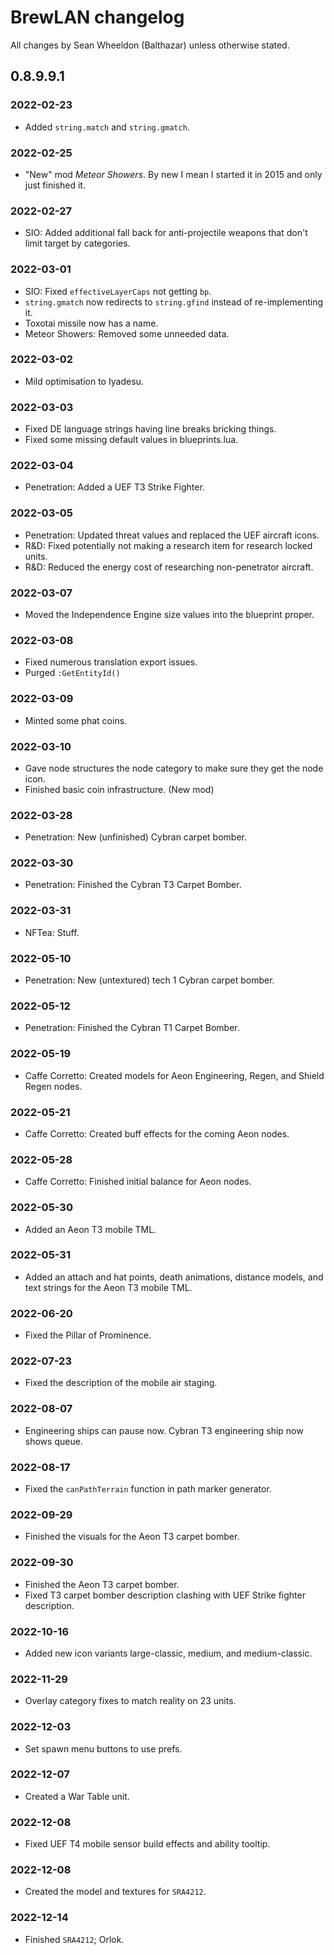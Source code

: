 # BrewLAN changelog

All changes by Sean Wheeldon (Balthazar) unless otherwise stated.

## 0.8.9.9.1

### 2022-02-23

* Added `string.match` and `string.gmatch`.

### 2022-02-25

* "New" mod *Meteor Showers*. By new I mean I started it in 2015 and only just finished it.

### 2022-02-27

* SIO: Added additional fall back for anti-projectile weapons that don't limit target by categories.

### 2022-03-01

* SIO: Fixed `effectiveLayerCaps` not getting `bp`.
* `string.gmatch` now redirects to `string.gfind` instead of re-implementing it.
* Toxotai missile now has a name.
* Meteor Showers: Removed some unneeded data.

### 2022-03-02

* Mild optimisation to Iyadesu.

### 2022-03-03

* Fixed DE language strings having line breaks bricking things.
* Fixed some missing default values in blueprints.lua.

### 2022-03-04

* Penetration: Added a UEF T3 Strike Fighter.

### 2022-03-05

* Penetration: Updated threat values and replaced the UEF aircraft icons.
* R&D: Fixed potentially not making a research item for research locked units.
* R&D: Reduced the energy cost of researching non-penetrator aircraft.

### 2022-03-07

* Moved the Independence Engine size values into the blueprint proper.

### 2022-03-08

* Fixed numerous translation export issues.
* Purged `:GetEntityId()`

### 2022-03-09

* Minted some phat coins.

### 2022-03-10

* Gave node structures the node category to make sure they get the node icon.
* Finished basic coin infrastructure. (New mod)

### 2022-03-28

* Penetration: New (unfinished) Cybran carpet bomber.

### 2022-03-30

* Penetration: Finished the Cybran T3 Carpet Bomber.

### 2022-03-31

* NFTea: Stuff.

### 2022-05-10

* Penetration: New (untextured) tech 1 Cybran carpet bomber.

### 2022-05-12

* Penetration: Finished the Cybran T1 Carpet Bomber.

### 2022-05-19

* Caffe Corretto: Created models for Aeon Engineering, Regen, and Shield Regen nodes.

### 2022-05-21

* Caffe Corretto: Created buff effects for the coming Aeon nodes.

### 2022-05-28

* Caffe Corretto: Finished initial balance for Aeon nodes.

### 2022-05-30

* Added an Aeon T3 mobile TML.

### 2022-05-31

* Added an attach and hat points, death animations, distance models, and text strings for the Aeon T3 mobile TML.

### 2022-06-20

* Fixed the Pillar of Prominence.

### 2022-07-23

* Fixed the description of the mobile air staging.

### 2022-08-07

* Engineering ships can pause now. Cybran T3 engineering ship now shows queue.

### 2022-08-17

* Fixed the `canPathTerrain` function in path marker generator.

### 2022-09-29

* Finished the visuals for the Aeon T3 carpet bomber.

### 2022-09-30

* Finished the Aeon T3 carpet bomber.
* Fixed T3 carpet bomber description clashing with UEF Strike fighter description.

### 2022-10-16

* Added new icon variants large-classic, medium, and medium-classic.

### 2022-11-29

* Overlay category fixes to match reality on 23 units.

### 2022-12-03

* Set spawn menu buttons to use prefs.

### 2022-12-07

* Created a War Table unit.

### 2022-12-08

* Fixed UEF T4 mobile sensor build effects and ability tooltip.

### 2022-12-08

* Created the model and textures for `SRA4212`.

### 2022-12-14

* Finished `SRA4212`; Orlok.
